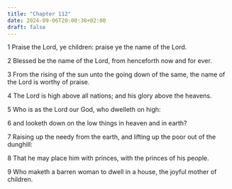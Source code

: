 ```yaml
---
title: "Chapter 112"
date: 2024-09-06T20:00:30+02:00
draft: false
---
```



1 Praise the Lord, ye children: praise ye the name of the Lord.

2 Blessed be the name of the Lord, from henceforth now and for ever.

3 From the rising of the sun unto the going down of the same, the name of the Lord is worthy of praise.

4 The Lord is high above all nations; and his glory above the heavens.

5 Who is as the Lord our God, who dwelleth on high:

6 and looketh down on the low things in heaven and in earth?

7 Raising up the needy from the earth, and lifting up the poor out of the dunghill:

8 That he may place him with princes, with the princes of his people.

9 Who maketh a barren woman to dwell in a house, the joyful mother of children.

